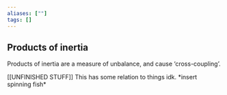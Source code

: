 ```yaml
---
aliases: [""]
tags: []
---
```


## Products of inertia
Products of inertia are a measure of unbalance, and cause ‘cross-coupling’.

[[UNFINISHED STUFF]] This has some relation to things idk.
\*insert spinning fish\*